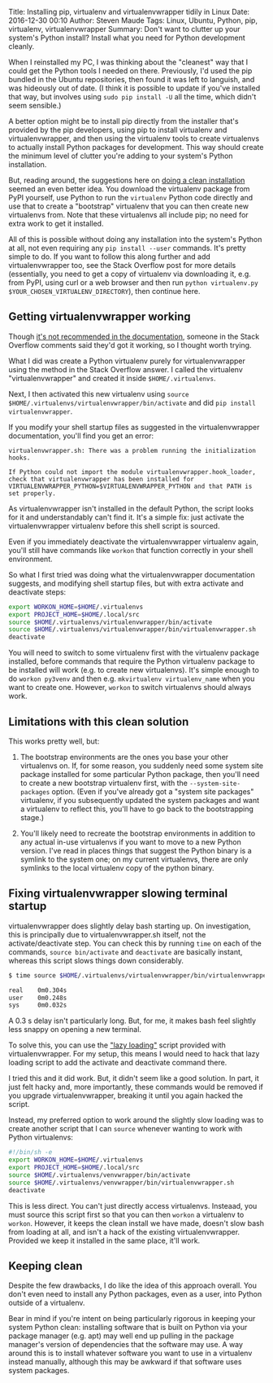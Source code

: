 Title: Installing pip, virtualenv and virtualenvwrapper tidily in Linux
Date: 2016-12-30 00:10
Author: Steven Maude
Tags: Linux, Ubuntu, Python, pip, virtualenv, virtualenvwrapper
Summary: Don't want to clutter up your system's Python install? Install
         what you need for Python development cleanly.

When I reinstalled my PC, I was thinking about the "cleanest" way that I
could get the Python tools I needed on there. Previously, I'd used the
pip bundled in the Ubuntu repositories, then found it was left to
languish, and was hideously out of date. (I think it is possible to
update if you've installed that way, but involves using `sudo pip
install -U` all the time, which didn't seem sensible.)

A better option might be to install pip directly from the installer
that's provided by the pip developers, using pip to install virtualenv
and virtualenvwrapper, and then using the virtualenv tools to create
virtualenvs to actually install Python packages for development. This
way should create the minimum level of clutter you're adding to your
system's Python installation.

But, reading around, the suggestions here on [doing a clean
installation](https://stackoverflow.com/questions/4324558/whats-the-proper-way-to-install-pip-virtualenv-and-distribute-for-python)
seemed an even better idea. You download the virtualenv package from
PyPI yourself, use Python to run the `virtualenv` Python code directly
and use that to create a "bootstrap" virtualenv that you can then create
new virtualenvs from.  Note that these virtualenvs all include pip; no
need for extra work to get it installed.

All of this is possible without doing any installation into the system's
Python at all, not even requiring any `pip install --user` commands.
It's pretty simple to do. If you want to follow this along further and
add virtualenvwrapper too, see the Stack Overflow post for more details
(essentially, you need to get a copy of virtualenv via downloading it,
e.g. from PyPI, using curl or a web browser and then run `python
virtualenv.py $YOUR_CHOSEN_VIRTUALENV_DIRECTORY`), then continue here.

## Getting virtualenvwrapper working

Though [it's not recommended in the
documentation](https://virtualenvwrapper.readthedocs.io/en/latest/install.html#basic-installation),
someone in the Stack Overflow comments said they'd got it working, so I
thought worth trying.

What I did was create a Python virtualenv purely for virtualenvwrapper
using the method in the Stack Overflow answer. I called the virtualenv
"virtualenvwrapper" and created it inside `$HOME/.virtualenvs`.

Next, I then activated this new virtualenv using `source
$HOME/.virtualenvs/virtualenvwrapper/bin/activate` and did `pip install
virtualenvwrapper`.

If you modify your shell startup files as suggested in the
virtualenvwrapper documentation, you'll find you get an error:

```text
virtualenvwrapper.sh: There was a problem running the initialization
hooks.     

If Python could not import the module virtualenvwrapper.hook_loader,
check that virtualenvwrapper has been installed for
VIRTUALENVWRAPPER_PYTHON=$VIRTUALENVWRAPPER_PYTHON and that PATH is
set properly.
```

As virtualenvwrapper isn't installed in the default Python, the script
looks for it and understandably can't find it. It's a simple fix: just
activate the virtualenvwrapper virtualenv before this shell script is
sourced.

Even if you immediately deactivate the virtualenvwrapper virtualenv
again, you'll still have commands like `workon` that function correctly
in your shell environment.

So what I first tried was doing what the virtualenvwrapper documentation
suggests, and modifying shell startup files, but with extra activate and
deactivate steps:

```sh
export WORKON_HOME=$HOME/.virtualenvs
export PROJECT_HOME=$HOME/.local/src 
source $HOME/.virtualenvs/virtualenvwrapper/bin/activate
source $HOME/.virtualenvs/virtualenvwrapper/bin/virtualenvwrapper.sh
deactivate                                                          
```

You will need to switch to some virtualenv first with the virtualenv
package installed, before commands that require the Python virtualenv
package to be installed will work (e.g. to create new virtualenvs). It's
simple enough to do `workon py3venv` and then e.g. `mkvirtualenv
virtualenv_name` when you want to create one. However, `workon` to
switch virtualenvs should always work.

## Limitations with this clean solution

This works pretty well, but:

1. The bootstrap environments are the ones you base your other
   virtualenvs on.  If, for some reason, you suddenly need some system
   site package installed for some particular Python package, then
   you'll need to create a new bootstrap virtualenv first, with the
   `--system-site-packages` option. (Even if you've already got a
   "system site packages" virtualenv, if you subsequently updated the
   system packages and want a virtualenv to reflect this, you'll have to
   go back to the bootstrapping stage.)

2. You'll likely need to recreate the bootstrap environments in addition
   to any actual in-use virtualenvs if you want to move to a new Python
   version. I've read in places things that suggest the Python binary is
   a symlink to the system one; on my current virtualenvs, there are
   only symlinks to the local virtualenv copy of the python binary.

## Fixing virtualenvwrapper slowing terminal startup

virtualenvwrapper does slightly delay bash starting up. On
investigation, this is principally due to virtualenvwrapper.sh itself,
not the activate/deactivate step. You can check this by running `time`
on each of the commands, `source bin/activate` and `deactivate` are
basically instant, whereas this script slows things down considerably.

```sh
$ time source $HOME/.virtualenvs/virtualenvwrapper/bin/virtualenvwrapper.sh

real	0m0.304s
user	0m0.248s
sys     0m0.032s
```

A 0.3 s delay isn't particularly long. But, for me, it makes bash feel
slightly less snappy on opening a new terminal.

To solve this, you can use the ["lazy
loading"](https://virtualenvwrapper.readthedocs.io/en/latest/install.html#lazy-loading)
script provided with virtualenvwrapper. For my setup, this means I would
need to hack that lazy loading script to add the activate and deactivate
command there.

I tried this and it did work. But, it didn't seem like a good solution.
In part, it just felt hacky and, more importantly, these commands would
be removed if you upgrade virtualenvwrapper, breaking it until you again
hacked the script.

Instead, my preferred option to work around the slightly slow loading
was to create another script that I can `source` whenever wanting to
work with Python virtualenvs:

```sh
#!/bin/sh -e
export WORKON_HOME=$HOME/.virtualenvs
export PROJECT_HOME=$HOME/.local/src
source $HOME/.virtualenvs/venvwrapper/bin/activate
source $HOME/.virtualenvs/venvwrapper/bin/virtualenvwrapper.sh
deactivate
```

This is less direct. You can't just directly access virtualenvs.
Insteaad, you must source this script first so that you can then
`workon` a virtualenv to `workon`. However, it keeps the clean install
we have made, doesn't slow bash from loading at all, and isn't a hack of
the existing virtualenvwrapper. Provided we keep it installed in the
same place, it'll work.

## Keeping clean

Despite the few drawbacks, I do like the idea of this approach overall.
You don't even need to install any Python packages, even as a user, into
Python outside of a virtualenv.

Bear in mind if you're intent on being particularly rigorous in keeping
your system Python clean: installing software that is built on Python
via your package manager (e.g. apt) may well end up pulling in the
package manager's version of dependencies that the software may use. A
way around this is to install whatever software you want to use in a
virtualenv instead manually, although this may be awkward if that
software uses system packages.
